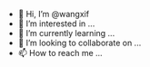 - 👋 Hi, I’m @wangxif
- 👀 I’m interested in ...
- 🌱 I’m currently learning ...
- 💞️ I’m looking to collaborate on ...
- 📫 How to reach me ...

<!---
wangxif/wangxif is a ✨ special ✨ repository because its `README.md` (this file) appears on your GitHub profile.
You can click the Preview link to take a look at your changes.
--->
